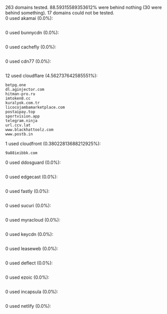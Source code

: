 263 domains tested. 88.59315589353612% were behind nothing (30 were behind something). 17 domains could not be tested.<br>
0 used akamai (0.0%):
```

```

0 used bunnycdn (0.0%):
```

```

0 used cachefly (0.0%):
```

```

0 used cdn77 (0.0%):
```

```

12 used cloudflare (4.562737642585551%):
```
betpg.one
dl.aginjector.com
hitman-pro.ru
imtoken8.cc
kuralyok.com.tr
licocojambamarketplace.com
postaipay.top
sportvision.app
telegram.ninja
url.ccv.lat
www.blackhattoolz.com
www.postb.in
```

1 used cloudfront (0.38022813688212925%):
```
9a88ieibbk.com
```

0 used ddosguard (0.0%):
```

```

0 used edgecast (0.0%):
```

```

0 used fastly (0.0%):
```

```

0 used sucuri (0.0%):
```

```

0 used myracloud (0.0%):
```

```

0 used keycdn (0.0%):
```

```

0 used leaseweb (0.0%):
```

```

0 used deflect (0.0%):
```

```

0 used ezoic (0.0%):
```

```

0 used incapsula (0.0%):
```

```

0 used netlify (0.0%):
```

```
